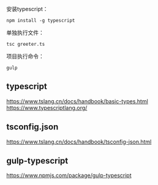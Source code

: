 安装typescript：

```
npm install -g typescript
```

单独执行文件：
```
tsc greeter.ts
```

项目执行命令：
```
gulp
```


## typescript
https://www.tslang.cn/docs/handbook/basic-types.html
https://www.typescriptlang.org/



## tsconfig.json
https://www.tslang.cn/docs/handbook/tsconfig-json.html

## gulp-typescript
https://www.npmjs.com/package/gulp-typescript

